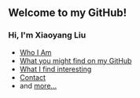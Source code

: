 ## Welcome to my GitHub!

### Hi, I'm Xiaoyang Liu

- [Who I Am](https://github.com/IQ404/welcome/blob/main/about-me.md)
- [What you might find on my GitHub](https://github.com/IQ404/welcome/blob/main/my-projects.md)
- [What I find interesting](https://github.com/IQ404/welcome/blob/main/my-interests.md)
- [Contact](https://github.com/IQ404/welcome/blob/main/contact.md)
- and [more...](https://github.com/IQ404/welcome/blob/main/README.md)

<!--
**IQ404/IQ404** is a ✨ _special_ ✨ repository because its `README.md` (this file) appears on your GitHub profile.

Here are some ideas to get you started:

- 🔭 I’m currently working on ...
- 🌱 I’m currently learning ...
- 👯 I’m looking to collaborate on ...
- 🤔 I’m looking for help with ...
- 💬 Ask me about ...
- 📫 How to reach me: ...
- 😄 Pronouns: ...
- ⚡ Fun fact: ...
-->
